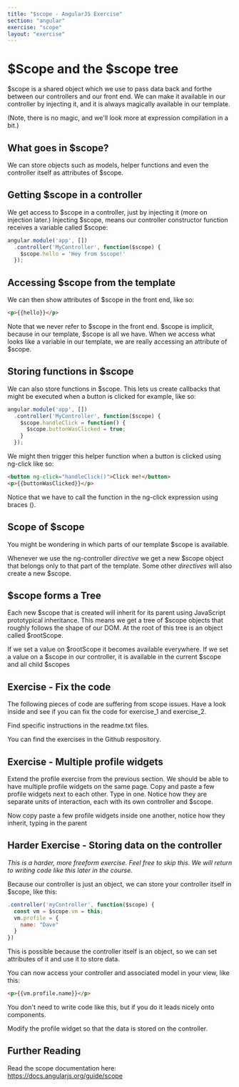 ```yaml
---
title: "$scope - AngularJS Exercise"
section: "angular"
exercise: "scope"
layout: "exercise"
---
```




# $Scope and the $scope tree

$scope is a shared object which we use to pass data back and forthe between our controllers and our front end. We can make it available in our controller by injecting it, and it is always magically available in our template.

(Note, there is no magic, and we'll look more at expression compilation in a bit.)

## What goes in $scope?

We can store objects such as models, helper functions and even the controller itself as attributes of $scope.

## Getting $scope in a controller

We get access to $scope in a controller, just by injecting it (more on injection later.) Injecting $scope, means our controller constructor function receives a variable called $scope:

```js
angular.module('app', [])
  .controller('MyController', function($scope) {
    $scope.hello = 'Hey from $scope!'
  });
```





## Accessing $scope from the template

We can then show attributes of $scope in the front end, like so:

```html
<p>{{hello}}</p>
```





Note that we never refer to $scope in the front end. $scope is implicit, because in our template, $scope is all we have. When we access what looks like a variable in our template, we are really accessing an attribute of $scope.

## Storing functions in $scope

We can also store functions in $scope. This lets us create callbacks that might be executed when a button is clicked for example, like so:


```js
angular.module('app', [])
  .controller('MyController', function($scope) {
    $scope.handleClick = function() {
      $scope.buttonWasClicked = true;
    }
  });
```





We might then trigger this helper function when a button is clicked using ng-click like so:

```html
<button ng-click="handleClick()">Click me!</button>
<p>{{buttonWasClicked}}</p>
```





Notice that we have to call the function in the ng-click expression using braces ().

## Scope of $scope

You might be wondering in which parts of our template $scope is available.

Whenever we use the ng-controller *directive* we get a new $scope object that belongs only to that part of the template. Some other *directives* will also create a new $scope.

## $scope forms a Tree

Each new $scope that is created will inherit for its parent using JavaScript prototypical inheritance. This means we get a tree of $scope objects that roughly follows the shape of our DOM. At the root of this tree is an object called $rootScope.

If we set a value on $rootScope it becomes available everywhere. If we set a value on a $scope in our controller, it is available in the current $scope and all child $scopes




## Exercise - Fix the code

The following pieces of code are suffering from scope issues. Have a look inside and see if you can fix the code for exercise_1 and exercise_2.

Find specific instructions in the readme.txt files.

You can find the exercises in the Github respository.




## Exercise - Multiple profile widgets

Extend the profile exercise from the previous section. We should be able to have multiple profile widgets on the same page. Copy and paste a few profile widgets next to each other. Type in one. Notice how they are separate units of interaction, each with its own controller and $scope.

Now copy paste a few profile widgets inside one another, notice how they inherit, typing in the parent






## Harder Exercise - Storing data on the controller

*This is a harder, more freeform exercise. Feel free to skip this. We will return to writing code like this later in the course.*

Because our controller is just an object, we can store your controller itself in $scope, like this:

```js
.controller('myController', function($scope) {
  const vm = $scope.vm = this;
  vm.profile = {
    name: "Dave"
  }
})
```





This is possible because the controller itself is an object, so we can set attributes of it and use it to store data.

You can now access your controller and associated model in your view, like this:

```html
<p>{{vm.profile.name}}</p>
```





You don't need to write code like this, but if you do it leads nicely onto components.

Modify the profile widget so that the data is stored on the controller.




## Further Reading

Read the scope documentation here: <https://docs.angularjs.org/guide/scope>
